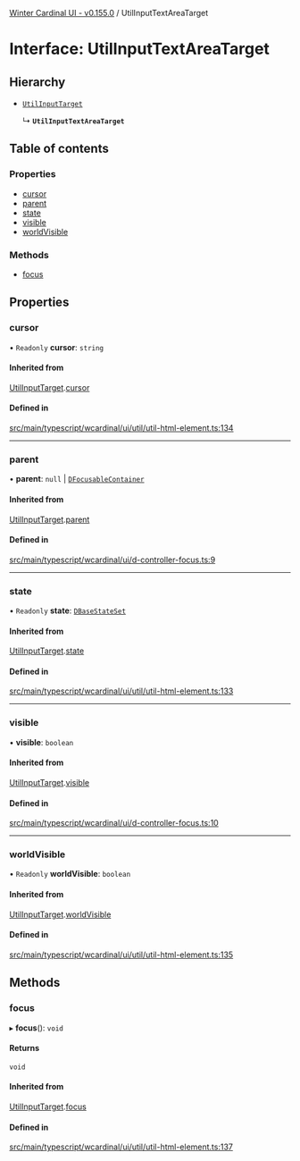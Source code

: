 [Winter Cardinal UI - v0.155.0](../index.md) / UtilInputTextAreaTarget

# Interface: UtilInputTextAreaTarget

## Hierarchy

- [`UtilInputTarget`](UtilInputTarget.md)

  ↳ **`UtilInputTextAreaTarget`**

## Table of contents

### Properties

- [cursor](UtilInputTextAreaTarget.md#cursor)
- [parent](UtilInputTextAreaTarget.md#parent)
- [state](UtilInputTextAreaTarget.md#state)
- [visible](UtilInputTextAreaTarget.md#visible)
- [worldVisible](UtilInputTextAreaTarget.md#worldvisible)

### Methods

- [focus](UtilInputTextAreaTarget.md#focus)

## Properties

### cursor

• `Readonly` **cursor**: `string`

#### Inherited from

[UtilInputTarget](UtilInputTarget.md).[cursor](UtilInputTarget.md#cursor)

#### Defined in

[src/main/typescript/wcardinal/ui/util/util-html-element.ts:134](https://github.com/winter-cardinal/winter-cardinal-ui/blob/v0.155.0/src/main/typescript/wcardinal/ui/util/util-html-element.ts#L134)

___

### parent

• **parent**: ``null`` \| [`DFocusableContainer`](DFocusableContainer.md)

#### Inherited from

[UtilInputTarget](UtilInputTarget.md).[parent](UtilInputTarget.md#parent)

#### Defined in

[src/main/typescript/wcardinal/ui/d-controller-focus.ts:9](https://github.com/winter-cardinal/winter-cardinal-ui/blob/v0.155.0/src/main/typescript/wcardinal/ui/d-controller-focus.ts#L9)

___

### state

• `Readonly` **state**: [`DBaseStateSet`](DBaseStateSet.md)

#### Inherited from

[UtilInputTarget](UtilInputTarget.md).[state](UtilInputTarget.md#state)

#### Defined in

[src/main/typescript/wcardinal/ui/util/util-html-element.ts:133](https://github.com/winter-cardinal/winter-cardinal-ui/blob/v0.155.0/src/main/typescript/wcardinal/ui/util/util-html-element.ts#L133)

___

### visible

• **visible**: `boolean`

#### Inherited from

[UtilInputTarget](UtilInputTarget.md).[visible](UtilInputTarget.md#visible)

#### Defined in

[src/main/typescript/wcardinal/ui/d-controller-focus.ts:10](https://github.com/winter-cardinal/winter-cardinal-ui/blob/v0.155.0/src/main/typescript/wcardinal/ui/d-controller-focus.ts#L10)

___

### worldVisible

• `Readonly` **worldVisible**: `boolean`

#### Inherited from

[UtilInputTarget](UtilInputTarget.md).[worldVisible](UtilInputTarget.md#worldvisible)

#### Defined in

[src/main/typescript/wcardinal/ui/util/util-html-element.ts:135](https://github.com/winter-cardinal/winter-cardinal-ui/blob/v0.155.0/src/main/typescript/wcardinal/ui/util/util-html-element.ts#L135)

## Methods

### focus

▸ **focus**(): `void`

#### Returns

`void`

#### Inherited from

[UtilInputTarget](UtilInputTarget.md).[focus](UtilInputTarget.md#focus)

#### Defined in

[src/main/typescript/wcardinal/ui/util/util-html-element.ts:137](https://github.com/winter-cardinal/winter-cardinal-ui/blob/v0.155.0/src/main/typescript/wcardinal/ui/util/util-html-element.ts#L137)
